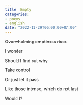 ```yaml
---
title: Empty
categories:
- poems
- english
date: "2022-11-29T06:00:00+07:00"
---
```


Overwhelming emptiness rises

I wonder

Should I find out why

Take control

Or just let it pass

Like those intense, which do not last

Would I?